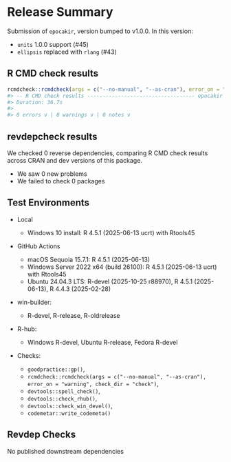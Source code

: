 # Release Summary

Submission of `epocakir`, version bumped to v1.0.0. In this version:

- `units` 1.0.0 support (#45)
- `ellipsis` replaced with `rlang` (#43)

## R CMD check results

```r
rcmdcheck::rcmdcheck(args = c("--no-manual", "--as-cran"), error_on = "warning", check_dir = "check")
#> -- R CMD check results ----------------------------------- epocakir 1.0.0 ----
#> Duration: 36.7s
#>
#> 0 errors v | 0 warnings v | 0 notes v
```

## revdepcheck results

We checked 0 reverse dependencies, comparing R CMD check results across CRAN and dev versions of this package.

- We saw 0 new problems
- We failed to check 0 packages

## Test Environments

- Local
  - Windows 10 install: R 4.5.1 (2025-06-13 ucrt) with Rtools45

- GitHub Actions
  - macOS Sequoia 15.7.1: R 4.5.1 (2025-06-13)
  - Windows Server 2022 x64 (build 26100): R 4.5.1 (2025-06-13 ucrt) with Rtools45
  - Ubuntu 24.04.3 LTS: R-devel (2025-10-25 r88970), R 4.5.1 (2025-06-13), R 4.4.3 (2025-02-28)

- win-builder:
  - R-devel, R-release, R-oldrelease

- R-hub:
  - Windows R-devel, Ubuntu R-release, Fedora R-devel

- Checks:
  - `goodpractice::gp()`,
  - `rcmdcheck::rcmdcheck(args = c("--no-manual", "--as-cran"), error_on = "warning", check_dir = "check")`,
  - `devtools::spell_check()`,
  - `devtools::check_rhub()`,
  - `devtools::check_win_devel()`,
  - `codemetar::write_codemeta()`

## Revdep Checks

No published downstream dependencies
